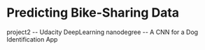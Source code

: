 # Predicting Bike-Sharing Data

project2 -- Udacity DeepLearning nanodegree --
A CNN for a Dog Identification App
